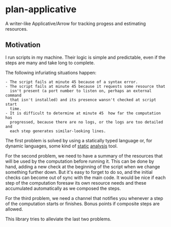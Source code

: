 # plan-applicative

A writer-like Applicative/Arrow for tracking progess and estimating resources.

## Motivation

I run scripts in my machine. Their logic is simple and predictable, even if the
steps are many and take long to complete. 

The following infuriating situations happen:

    - The script fails at minute 45 because of a syntax error.
    - The script fails at minute 45 because it requests some resource that
      isn't present (a port number to listen on, perhaps an external command
      that isn't installed) and its presence wansn't checked at script start
      time.
    - It is difficult to determine at minute 45  how far the computation has
      progressed, because there are no logs, or the logs are too detailed and
      each step generates similar-looking lines.

The first problem is solved by using a statically typed language or, for
dynamic languages, some kind of [static](https://pypi.python.org/pypi/pyflakes)
[analysis](https://github.com/bbatsov/rubocop) tool.

For the second problem, we need to have a summary of the resources that will be
used by the computation before running it. This can be done by hand, adding a
new check at the beginning of the script when we change something further down.
But it's easy to forget to do so, and the initial checks can become out of sync
with the main code. It would be nice if each step of the computation foresaw
its own resource needs and these accumulated automatically as we composed the
steps.

For the third problem, we need a channel that notifies you whenever a step of
the computation starts or finishes. Bonus points if composite steps are
allowed.

This library tries to alleviate the last two problems.


